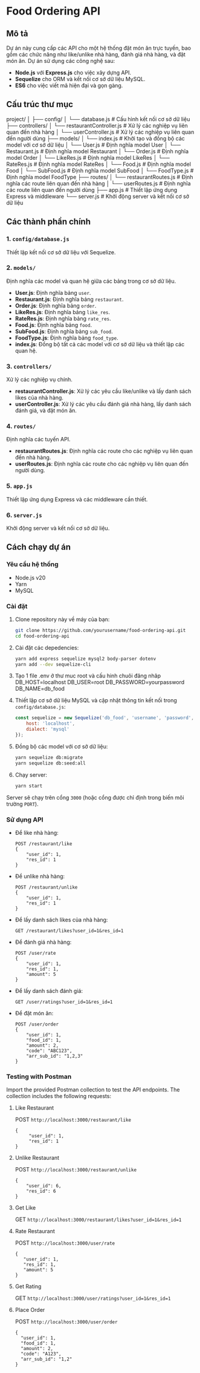 # Food Ordering API

## Mô tả

Dự án này cung cấp các API cho một hệ thống đặt món ăn trực tuyến, bao gồm các chức năng như like/unlike nhà hàng, đánh giá nhà hàng, và đặt món ăn. Dự án sử dụng các công nghệ sau:
- **Node.js** với **Express.js** cho việc xây dựng API.
- **Sequelize** cho ORM và kết nối cơ sở dữ liệu MySQL.
- **ES6** cho việc viết mã hiện đại và gọn gàng.

## Cấu trúc thư mục

project/
│
├── config/
│ └── database.js # Cấu hình kết nối cơ sở dữ liệu
├── controllers/
│ └── restaurantController.js # Xử lý các nghiệp vụ liên quan đến nhà hàng
│ └── userController.js # Xử lý các nghiệp vụ liên quan đến người dùng
├── models/
│ └── index.js # Khởi tạo và đồng bộ các model với cơ sở dữ liệu
│ └── User.js # Định nghĩa model User
│ └── Restaurant.js # Định nghĩa model Restaurant
│ └── Order.js # Định nghĩa model Order
│ └── LikeRes.js # Định nghĩa model LikeRes
│ └── RateRes.js # Định nghĩa model RateRes
│ └── Food.js # Định nghĩa model Food
│ └── SubFood.js # Định nghĩa model SubFood
│ └── FoodType.js # Định nghĩa model FoodType
├── routes/
│ └── restaurantRoutes.js # Định nghĩa các route liên quan đến nhà hàng
│ └── userRoutes.js # Định nghĩa các route liên quan đến người dùng
├── app.js # Thiết lập ứng dụng Express và middleware
└── server.js # Khởi động server và kết nối cơ sở dữ liệu

## Các thành phần chính

### 1. `config/database.js`

Thiết lập kết nối cơ sở dữ liệu với Sequelize.

### 2. `models/`

Định nghĩa các model và quan hệ giữa các bảng trong cơ sở dữ liệu.

- **User.js**: Định nghĩa bảng `user`.
- **Restaurant.js**: Định nghĩa bảng `restaurant`.
- **Order.js**: Định nghĩa bảng `order`.
- **LikeRes.js**: Định nghĩa bảng `like_res`.
- **RateRes.js**: Định nghĩa bảng `rate_res`.
- **Food.js**: Định nghĩa bảng `food`.
- **SubFood.js**: Định nghĩa bảng `sub_food`.
- **FoodType.js**: Định nghĩa bảng `food_type`.
- **index.js**: Đồng bộ tất cả các model với cơ sở dữ liệu và thiết lập các quan hệ.

### 3. `controllers/`

Xử lý các nghiệp vụ chính.

- **restaurantController.js**: Xử lý các yêu cầu like/unlike và lấy danh sách likes của nhà hàng.
- **userController.js**: Xử lý các yêu cầu đánh giá nhà hàng, lấy danh sách đánh giá, và đặt món ăn.

### 4. `routes/`

Định nghĩa các tuyến API.

- **restaurantRoutes.js**: Định nghĩa các route cho các nghiệp vụ liên quan đến nhà hàng.
- **userRoutes.js**: Định nghĩa các route cho các nghiệp vụ liên quan đến người dùng.

### 5. `app.js`

Thiết lập ứng dụng Express và các middleware cần thiết.

### 6. `server.js`

Khởi động server và kết nối cơ sở dữ liệu.

## Cách chạy dự án

### Yêu cầu hệ thống

- Node.js v20
- Yarn
- MySQL

### Cài đặt

1. Clone repository này về máy của bạn:
    ```bash
   git clone https://github.com/yourusername/food-ordering-api.git
   cd food-ordering-api
    ```

2. Cài đặt các depedencies:
    ```bash
    yarn add express sequelize mysql2 body-parser dotenv
    yarn add --dev sequelize-cli
    ```
3. Tạo 1 file .env ở thư muc root và cấu hinh chuôi đăng nhâp
   DB_HOST=localhost
   DB_USER=root
   DB_PASSWORD=yourpassword
   DB_NAME=db_food

4. Thiết lập cơ sở dữ liệu MySQL và cập nhật thông tin kết nối trong `config/database.js`:
    ```javascript
    const sequelize = new Sequelize('db_food', 'username', 'password', {
        host: 'localhost',
        dialect: 'mysql'
    });
    ```

5. Đồng bộ các model với cơ sở dữ liệu:
    ```bash
    yarn sequelize db:migrate
    yarn sequelize db:seed:all

    ```

6. Chạy server:
    ```bash
    yarn start
    ```

Server sẽ chạy trên cổng `3000` (hoặc cổng được chỉ định trong biến môi trường `PORT`).

### Sử dụng API

- Để like nhà hàng:
    ```http
    POST /restaurant/like
    {
        "user_id": 1,
        "res_id": 1
    }
    ```

- Để unlike nhà hàng:
    ```http
    POST /restaurant/unlike
    {
        "user_id": 1,
        "res_id": 1
    }
    ```

- Để lấy danh sách likes của nhà hàng:
    ```http
    GET /restaurant/likes?user_id=1&res_id=1
    ```

- Để đánh giá nhà hàng:
    ```http
    POST /user/rate
    {
        "user_id": 1,
        "res_id": 1,
        "amount": 5
    }
    ```

- Để lấy danh sách đánh giá:
    ```http
    GET /user/ratings?user_id=1&res_id=1
    ```

- Để đặt món ăn:
    ```http
    POST /user/order
    {
        "user_id": 1,
        "food_id": 1,
        "amount": 2,
        "code": "ABC123",
        "arr_sub_id": "1,2,3"
    }
    ```
### Testing with Postman 
Import the provided Postman collection to test the API endpoints. The collection includes the following requests:

1. Like Restaurant
   
   POST `http://localhost:3000/restaurant/like`

   ```http
   {
        "user_id": 1,
        "res_id": 1
   }
   ```
2. Unlike Restaurant
   
   POST `http://localhost:3000/restaurant/unlike`

    ```http
   {
        "user_id": 6,
        "res_id": 6
   }
   ```
3. Get Like
   
   GET `http://localhost:3000/restaurant/likes?user_id=1&res_id=1`

4. Rate Restaurant
   
   POST `http://localhost:3000/user/rate`

     ```http
   {
        "user_id": 1,
        "res_id": 1,
        "amount": 5
   }
   ```
5. Get Rating

   GET `http://localhost:3000/user/ratings?user_id=1&res_id=1`

6. Place Order

   POST `http://localhost:3000/user/order`

      ```http
   {
        "user_id": 1,
        "food_id": 1,
        "amount": 2,
        "code": "A123",
        "arr_sub_id": "1,2"
   }
   ```